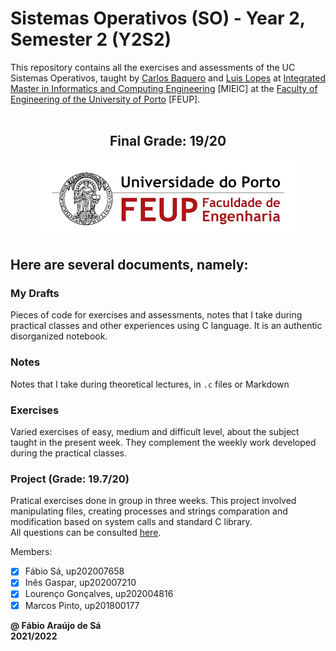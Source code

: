 # Sistemas Operativos (SO) - Year 2, Semester 2 (Y2S2)

This repository contains all the exercises and assessments of the UC Sistemas Operativos, taught by [Carlos Baquero](https://sigarra.up.pt/feup/pt/func_geral.formview?p_codigo=666857) and [Luis Lopes](https://sigarra.up.pt/fcup/pt/func_geral.formview?p_codigo=203540) at [Integrated Master in Informatics and Computing Engineering](https://sigarra.up.pt/feup/pt/cur_geral.cur_view?pv_curso_id=742) [MIEIC] at the [Faculty of Engineering of the University of Porto](https://sigarra.up.pt/feup/pt/web_page.Inicial) [FEUP]. <br> <br>

<h2 align = "center" >Final Grade: 19/20</h2>
<p align = "center" >
  <img 
       title = "FEUP logo"
       src = "Images//FEUP_Logo.png" 
       alt = "FEUP Logo" 
       />
</p>

## Here are several documents, namely:

### My Drafts <br/>
Pieces of code for exercises and assessments, notes that I take during practical classes and other experiences using C language. It is an authentic disorganized notebook. <br>

### Notes
Notes that I take during theoretical lectures, in `.c` files or Markdown <br>

### Exercises
Varied exercises of easy, medium and difficult level, about the subject taught in the present week. They complement the weekly work developed during the practical classes. <br>

### Project (Grade: 19.7/20)

Pratical exercises done in group in three weeks. This project involved manipulating files, creating processes and strings comparation and modification based on system calls and standard C library. <br>
All questions can be consulted [here](/Project/Enunciado.pdf).

Members:
- [x] Fábio Sá, up202007658 
- [x] Inês Gaspar, up202007210 
- [x] Lourenço Gonçalves, up202004816 
- [x] Marcos Pinto, up201800177

**@ Fábio Araújo de Sá** <br>
**2021/2022**